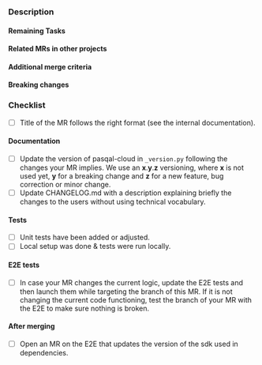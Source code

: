 ### Description

<!-- What has changed and why has it changed -->

#### Remaining Tasks

<!-- Tasks left to do, either in this MR or as future work -->

#### Related MRs in other projects

<!-- Links of other related MR to this one -->

#### Additional merge criteria

<!-- Here, add any extra criteria you consider mandatory for merging on top of the usual criteria -->

#### Breaking changes

<!-- Here, add all the breaking changes that this MR involves if there is any -->

### Checklist

- [ ] Title of the MR follows the right format (see the internal documentation).

#### Documentation

- [ ] Update the version of pasqal-cloud in `_version.py` following the changes your MR implies. We use an **x**.**y**.**z** versioning, where **x** is not used yet, **y** for a breaking change and **z** for a new feature, bug correction or minor change.
- [ ] Update CHANGELOG.md with a description explaining briefly the changes to the users without using technical vocabulary.

#### Tests

- [ ] Unit tests have been added or adjusted.
- [ ] Local setup was done & tests were run locally.

#### E2E tests
- [ ] In case your MR changes the current logic, update the E2E tests and then launch them while targeting the branch of this MR.
If it is not changing the current code functioning, test the branch of your MR with the E2E to make sure nothing is broken.

#### After merging

- [ ] Open an MR on the E2E that updates the version of the sdk used in dependencies.
